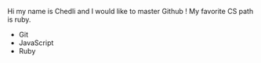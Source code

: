 Hi my name is Chedli and I would like to master Github !
My favorite CS path is ruby.
* Git
* JavaScript
* Ruby
